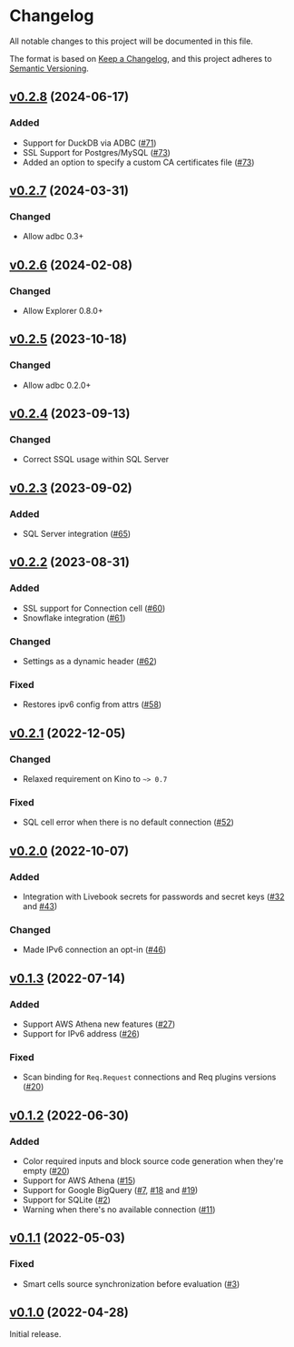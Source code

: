 # Changelog

All notable changes to this project will be documented in this file.

The format is based on [Keep a Changelog](https://keepachangelog.com/en/1.0.0/),
and this project adheres to [Semantic Versioning](https://semver.org/spec/v2.0.0.html).

## [v0.2.8](https://github.com/livebook-dev/kino_db/tree/v0.2.8) (2024-06-17)

### Added

* Support for DuckDB via ADBC ([#71](https://github.com/livebook-dev/kino_db/pull/71))
* SSL Support for Postgres/MySQL ([#73](https://github.com/livebook-dev/kino_db/pull/73))
* Added an option to specify a custom CA certificates file ([#73](https://github.com/livebook-dev/kino_db/pull/73))

## [v0.2.7](https://github.com/livebook-dev/kino_db/tree/v0.2.7) (2024-03-31)

### Changed

* Allow adbc 0.3+

## [v0.2.6](https://github.com/livebook-dev/kino_db/tree/v0.2.6) (2024-02-08)

### Changed

* Allow Explorer 0.8.0+

## [v0.2.5](https://github.com/livebook-dev/kino_db/tree/v0.2.5) (2023-10-18)

### Changed

* Allow adbc 0.2.0+

## [v0.2.4](https://github.com/livebook-dev/kino_db/tree/v0.2.4) (2023-09-13)

### Changed

* Correct SSQL usage within SQL Server

## [v0.2.3](https://github.com/livebook-dev/kino_db/tree/v0.2.3) (2023-09-02)

### Added

* SQL Server integration ([#65](https://github.com/livebook-dev/kino_db/pull/65))

## [v0.2.2](https://github.com/livebook-dev/kino_db/tree/v0.2.2) (2023-08-31)

### Added

* SSL support for Connection cell ([#60](https://github.com/livebook-dev/kino_db/pull/60))
* Snowflake integration ([#61](https://github.com/livebook-dev/kino_db/pull/61))

### Changed

* Settings as a dynamic header ([#62](https://github.com/livebook-dev/kino_db/pull/62))

### Fixed

* Restores ipv6 config from attrs ([#58](https://github.com/livebook-dev/kino_db/pull/58))

## [v0.2.1](https://github.com/livebook-dev/kino_db/tree/v0.2.1) (2022-12-05)

### Changed

* Relaxed requirement on Kino to `~> 0.7`

### Fixed

* SQL cell error when there is no default connection ([#52](https://github.com/livebook-dev/kino_db/pull/52))

## [v0.2.0](https://github.com/livebook-dev/kino_db/tree/v0.2.0) (2022-10-07)

### Added

* Integration with Livebook secrets for passwords and secret keys ([#32](https://github.com/livebook-dev/kino_db/pull/32) and [#43](https://github.com/livebook-dev/kino_db/pull/43))

### Changed

* Made IPv6 connection an opt-in ([#46](https://github.com/livebook-dev/kino_db/pull/46))

## [v0.1.3](https://github.com/livebook-dev/kino_db/tree/v0.1.3) (2022-07-14)

### Added

* Support AWS Athena new features ([#27](https://github.com/livebook-dev/kino_db/pull/27))
* Support for IPv6 address ([#26](https://github.com/livebook-dev/kino_db/pull/26))

### Fixed

* Scan binding for `Req.Request` connections and Req plugins versions ([#20](https://github.com/livebook-dev/kino_db/pull/20))

## [v0.1.2](https://github.com/livebook-dev/kino_db/tree/v0.1.2) (2022-06-30)

### Added

* Color required inputs and block source code generation when they're empty ([#20](https://github.com/livebook-dev/kino_db/pull/20))
* Support for AWS Athena ([#15](https://github.com/livebook-dev/kino_db/pull/15))
* Support for Google BigQuery ([#7](https://github.com/livebook-dev/kino_db/pull/7), [#18](https://github.com/livebook-dev/kino_db/pull/18) and [#19](https://github.com/livebook-dev/kino_db/pull/19))
* Support for SQLite ([#2](https://github.com/livebook-dev/kino_db/pull/2))
* Warning when there's no available connection ([#11](https://github.com/livebook-dev/kino_db/pull/11))

## [v0.1.1](https://github.com/livebook-dev/kino_db/tree/v0.1.1) (2022-05-03)

### Fixed

* Smart cells source synchronization before evaluation ([#3](https://github.com/livebook-dev/kino_db/pull/3))

## [v0.1.0](https://github.com/livebook-dev/kino_db/tree/v0.1.0) (2022-04-28)

Initial release.
